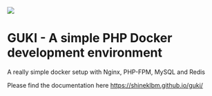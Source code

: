 ![](docs/img/guki.png)
# GUKI - A simple PHP Docker development environment
A really simple docker setup with Nginx, PHP-FPM, MySQL and Redis

Please find the documentation here https://shineklbm.github.io/guki/
